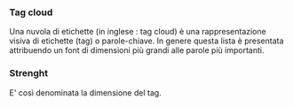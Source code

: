 ### **Tag cloud**


Una nuvola di etichette (in inglese :  tag cloud) è una rappresentazione visiva di etichette (tag) o parole-chiave. In genere questa lista è presentata attribuendo un font di dimensioni più grandi alle parole più importanti.

### **Strenght**


E' così denominata la dimensione del tag.

